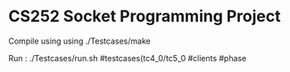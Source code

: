 # CS252 Socket Programming Project
Compile using using ./Testcases/make

Run : ./Testcases/run.sh #testcases(tc4_0/tc5_0 #clients #phase
